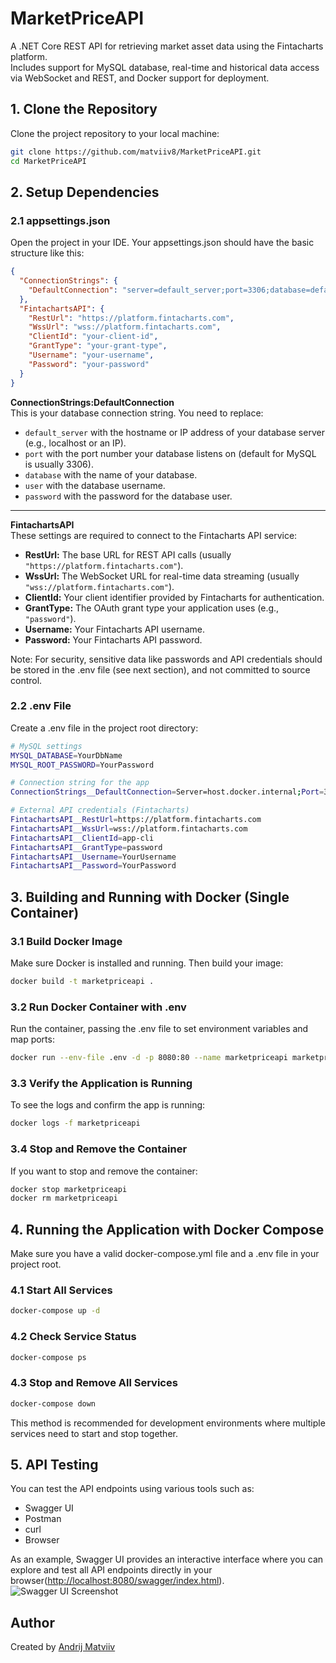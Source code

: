 # MarketPriceAPI
A .NET Core REST API for retrieving market asset data using the Fintacharts platform.  
Includes support for MySQL database, real-time and historical data access via WebSocket and REST, and Docker support for deployment.
## 1. Clone the Repository

Clone the project repository to your local machine:

```bash
git clone https://github.com/matviiv8/MarketPriceAPI.git
cd MarketPriceAPI
```

## 2. Setup Dependencies
### 2.1 appsettings.json
Open the project in your IDE. Your appsettings.json should have the basic structure like this:
```json
{
  "ConnectionStrings": {
    "DefaultConnection": "server=default_server;port=3306;database=default_db;user=default_user;password=default_password"
  },
  "FintachartsAPI": {
    "RestUrl": "https://platform.fintacharts.com",
    "WssUrl": "wss://platform.fintacharts.com",
    "ClientId": "your-client-id",
    "GrantType": "your-grant-type",
    "Username": "your-username",
    "Password": "your-password"
  }
}
```
**ConnectionStrings:DefaultConnection**  
This is your database connection string. You need to replace:

- `default_server` with the hostname or IP address of your database server (e.g., localhost or an IP).  
- `port` with the port number your database listens on (default for MySQL is usually 3306).  
- `database` with the name of your database.  
- `user` with the database username.  
- `password` with the password for the database user.  

---

**FintachartsAPI**  
These settings are required to connect to the Fintacharts API service:

- **RestUrl:** The base URL for REST API calls (usually `"https://platform.fintacharts.com"`).  
- **WssUrl:** The WebSocket URL for real-time data streaming (usually `"wss://platform.fintacharts.com"`).  
- **ClientId:** Your client identifier provided by Fintacharts for authentication.  
- **GrantType:** The OAuth grant type your application uses (e.g., `"password"`).  
- **Username:** Your Fintacharts API username.  
- **Password:** Your Fintacharts API password.  

Note: For security, sensitive data like passwords and API credentials should be stored in the .env file (see next section), and not committed to source control.

### 2.2 .env File
Create a .env file in the project root directory:
```bash
# MySQL settings
MYSQL_DATABASE=YourDbName
MYSQL_ROOT_PASSWORD=YourPassword

# Connection string for the app
ConnectionStrings__DefaultConnection=Server=host.docker.internal;Port=3306;Database=YourDbName;Uid=YourUser;Pwd=YourPassword;

# External API credentials (Fintacharts)
FintachartsAPI__RestUrl=https://platform.fintacharts.com
FintachartsAPI__WssUrl=wss://platform.fintacharts.com
FintachartsAPI__ClientId=app-cli
FintachartsAPI__GrantType=password
FintachartsAPI__Username=YourUsername
FintachartsAPI__Password=YourPassword
```
## 3. Building and Running with Docker (Single Container)
### 3.1 Build Docker Image
Make sure Docker is installed and running. Then build your image:
```bash
docker build -t marketpriceapi .
```
### 3.2 Run Docker Container with .env
Run the container, passing the .env file to set environment variables and map ports:
```bash
docker run --env-file .env -d -p 8080:80 --name marketpriceapi marketpriceapi
```
### 3.3 Verify the Application is Running
To see the logs and confirm the app is running:
```bash
docker logs -f marketpriceapi
```
### 3.4 Stop and Remove the Container
If you want to stop and remove the container:
```bash
docker stop marketpriceapi
docker rm marketpriceapi
```
## 4. Running the Application with Docker Compose
Make sure you have a valid docker-compose.yml file and a .env file in your project root.
### 4.1 Start All Services
```bash
docker-compose up -d
```
### 4.2 Check Service Status
```bash
docker-compose ps
```
### 4.3 Stop and Remove All Services
```bash
docker-compose down
```
This method is recommended for development environments where multiple services need to start and stop together.
## 5. API Testing  
You can test the API endpoints using various tools such as:

- Swagger UI  
- Postman  
- curl  
- Browser  

As an example, Swagger UI provides an interactive interface where you can explore and test all API endpoints directly in your browser([http://localhost:8080/swagger/index.html](http://localhost:8080/swagger/index.html)).
![Swagger UI Screenshot](https://github.com/user-attachments/assets/1decc1b1-c3c7-48fd-b2b4-d10743c60b3e)

## Author

Created by [Andrij Matviiv](https://github.com/matviiv8)
